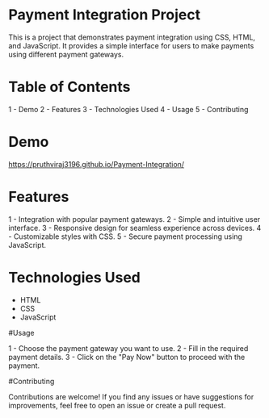 # Payment Integration Project

This is a project that demonstrates payment integration using CSS, HTML, and JavaScript. It provides a simple interface for users to make payments using different payment gateways.

# Table of Contents
1 - Demo
2 - Features
3 - Technologies Used
4 - Usage
5 - Contributing

# Demo

https://pruthviraj3196.github.io/Payment-Integration/

# Features

1 - Integration with popular payment gateways.
2 - Simple and intuitive user interface.
3 - Responsive design for seamless experience across devices.
4 - Customizable styles with CSS.
5 - Secure payment processing using JavaScript.

# Technologies Used

- HTML
- CSS
- JavaScript

#Usage 

1 - Choose the payment gateway you want to use.
2 - Fill in the required payment details.
3 - Click on the "Pay Now" button to proceed with the payment.

#Contributing

Contributions are welcome! If you find any issues or have suggestions for improvements, feel free to open an issue or create a pull request.


